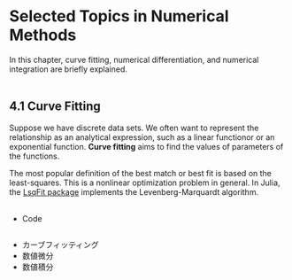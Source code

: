 # Selected Topics in Numerical Methods  
In this chapter, curve fitting, numerical differentiation, and numerical integration are briefly explained.  
<br>

## 4.1 Curve Fitting  
Suppose we have discrete data sets. We often want to represent the relationship as an analytical expression, such as a linear functionor or an exponential function. **Curve fitting** aims to find the values of parameters of the functions.  
  
The most popular definition of the best match or best fit is based on the least-squares. This is a nonlinear optimization problem in general. In Julia, the [LsqFit package](https://github.com/JuliaNLSolvers/LsqFit.jl) implements the Levenberg-Marquardt algorithm.  
<br>

- Code  
```julia

```

- カーブフィッティング  
- 数値微分  
- 数値積分  
